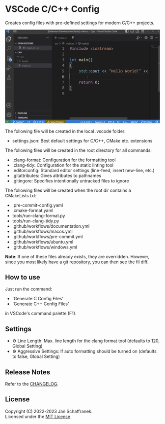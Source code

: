# VSCode C/C++ Config

Creates config files with pre-defined settings for modern C/C++ projects.  

![ExampleGif](./media/CCPPConfig.gif?raw=true)

The following file will be created in the local .vscode folder:

- settings.json: Best default settings for C/C++, CMake etc. extensions

The following files will be created in the root directory for all commands:

- .clang-format: Configuration for the formatting tool
- .clang-tidy: Configuration for the static linting tool
- .editorconfig: Standard editor settings (line-feed, insert new-line, etc.)
- .gitattributes: Gives attributes to pathnames
- .gitingore: Specifies intentionally untracked files to ignore

The following files will be created when the root dir contains a CMakeLists.txt:

- .pre-commit-config.yaml
- .cmake-format.yaml
- tools/run-clang-format.py
- tools/run-clang-tidy.py
- .github/workflows/documentation.yml
- .github/workflows/macos.yml
- .github/workflows/pre-commit.yml
- .github/workflows/ubuntu.yml
- .github/workflows/windows.yml

**Note**: If one of these files already exists, they are overridden. However, since you most likely have a git repository, you can then see the fil diff.

## How to use

Just run the command:

- 'Generate C Config Files'
- 'Generate C++ Config Files'

in VSCode's command palette (F1).

## Settings

- ⚙️ Line Length: Max. line length for the clang format tool (defaults to 120, Global Setting)
- ⚙️ Aggressive Settings: If auto formatting should be turned on (defaults to false, Global Setting)

## Release Notes

Refer to the [CHANGELOG](CHANGELOG.md).

## License

Copyright (C) 2022-2023 Jan Schaffranek.  
Licensed under the [MIT License](LICENSE).
